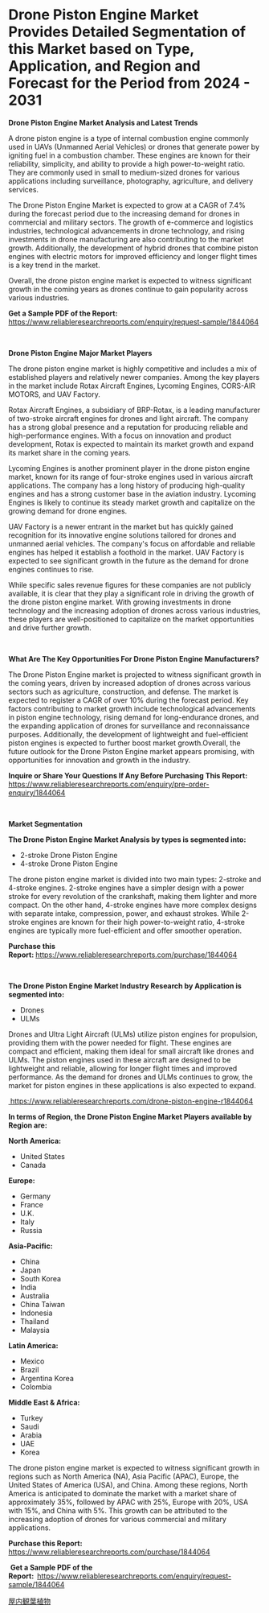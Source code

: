 <p><h1>Drone Piston Engine Market Provides Detailed Segmentation of this Market based on Type, Application, and Region and Forecast for the Period from 2024 - 2031</h1></p><p><strong>Drone Piston Engine Market Analysis and Latest Trends</strong></p>
<p><p>A drone piston engine is a type of internal combustion engine commonly used in UAVs (Unmanned Aerial Vehicles) or drones that generate power by igniting fuel in a combustion chamber. These engines are known for their reliability, simplicity, and ability to provide a high power-to-weight ratio. They are commonly used in small to medium-sized drones for various applications including surveillance, photography, agriculture, and delivery services.</p><p>The Drone Piston Engine Market is expected to grow at a CAGR of 7.4% during the forecast period due to the increasing demand for drones in commercial and military sectors. The growth of e-commerce and logistics industries, technological advancements in drone technology, and rising investments in drone manufacturing are also contributing to the market growth. Additionally, the development of hybrid drones that combine piston engines with electric motors for improved efficiency and longer flight times is a key trend in the market.</p><p>Overall, the drone piston engine market is expected to witness significant growth in the coming years as drones continue to gain popularity across various industries.</p></p>
<p><strong>Get a Sample PDF of the Report:&nbsp;</strong> <a href="https://www.reliableresearchreports.com/enquiry/request-sample/1844064">https://www.reliableresearchreports.com/enquiry/request-sample/1844064</a></p>
<p>&nbsp;</p>
<p><strong>Drone Piston Engine Major Market Players</strong></p>
<p><p>The drone piston engine market is highly competitive and includes a mix of established players and relatively newer companies. Among the key players in the market include Rotax Aircraft Engines, Lycoming Engines, CORS-AIR MOTORS, and UAV Factory.</p><p>Rotax Aircraft Engines, a subsidiary of BRP-Rotax, is a leading manufacturer of two-stroke aircraft engines for drones and light aircraft. The company has a strong global presence and a reputation for producing reliable and high-performance engines. With a focus on innovation and product development, Rotax is expected to maintain its market growth and expand its market share in the coming years.</p><p>Lycoming Engines is another prominent player in the drone piston engine market, known for its range of four-stroke engines used in various aircraft applications. The company has a long history of producing high-quality engines and has a strong customer base in the aviation industry. Lycoming Engines is likely to continue its steady market growth and capitalize on the growing demand for drone engines.</p><p>UAV Factory is a newer entrant in the market but has quickly gained recognition for its innovative engine solutions tailored for drones and unmanned aerial vehicles. The company's focus on affordable and reliable engines has helped it establish a foothold in the market. UAV Factory is expected to see significant growth in the future as the demand for drone engines continues to rise.</p><p>While specific sales revenue figures for these companies are not publicly available, it is clear that they play a significant role in driving the growth of the drone piston engine market. With growing investments in drone technology and the increasing adoption of drones across various industries, these players are well-positioned to capitalize on the market opportunities and drive further growth.</p></p>
<p>&nbsp;</p>
<p><strong>What Are The Key Opportunities For Drone Piston Engine Manufacturers?</strong></p>
<p><p>The Drone Piston Engine market is projected to witness significant growth in the coming years, driven by increased adoption of drones across various sectors such as agriculture, construction, and defense. The market is expected to register a CAGR of over 10% during the forecast period. Key factors contributing to market growth include technological advancements in piston engine technology, rising demand for long-endurance drones, and the expanding application of drones for surveillance and reconnaissance purposes. Additionally, the development of lightweight and fuel-efficient piston engines is expected to further boost market growth.Overall, the future outlook for the Drone Piston Engine market appears promising, with opportunities for innovation and growth in the industry.</p></p>
<p><strong>Inquire or Share Your Questions If Any Before Purchasing This Report:</strong> <a href="https://www.reliableresearchreports.com/enquiry/pre-order-enquiry/1844064">https://www.reliableresearchreports.com/enquiry/pre-order-enquiry/1844064</a></p>
<p>&nbsp;</p>
<p><strong>Market Segmentation</strong></p>
<p><strong>The Drone Piston Engine Market Analysis by types is segmented into:</strong></p>
<p><ul><li>2-stroke Drone Piston Engine</li><li>4-stroke Drone Piston Engine</li></ul></p>
<p><p>The drone piston engine market is divided into two main types: 2-stroke and 4-stroke engines. 2-stroke engines have a simpler design with a power stroke for every revolution of the crankshaft, making them lighter and more compact. On the other hand, 4-stroke engines have more complex designs with separate intake, compression, power, and exhaust strokes. While 2-stroke engines are known for their high power-to-weight ratio, 4-stroke engines are typically more fuel-efficient and offer smoother operation.</p></p>
<p><strong>Purchase this Report:&nbsp;</strong><a href="https://www.reliableresearchreports.com/purchase/1844064">https://www.reliableresearchreports.com/purchase/1844064</a></p>
<p>&nbsp;</p>
<p><strong>The Drone Piston Engine Market Industry Research by Application is segmented into:</strong></p>
<p><ul><li>Drones</li><li>ULMs</li></ul></p>
<p><p>Drones and Ultra Light Aircraft (ULMs) utilize piston engines for propulsion, providing them with the power needed for flight. These engines are compact and efficient, making them ideal for small aircraft like drones and ULMs. The piston engines used in these aircraft are designed to be lightweight and reliable, allowing for longer flight times and improved performance. As the demand for drones and ULMs continues to grow, the market for piston engines in these applications is also expected to expand.</p></p>
<p><a href="https://www.reliableresearchreports.com/drone-piston-engine-r1844064">&nbsp;https://www.reliableresearchreports.com/drone-piston-engine-r1844064</a></p>
<p><strong>In terms of Region, the Drone Piston Engine Market Players available by Region are:</strong></p>
<p>
    <p> <strong> North America: </strong>
        <ul>
            <li>United States</li>
            <li>Canada</li>
        </ul>
        </p> 
    <p> <strong> Europe: </strong>
        <ul>
            <li>Germany</li>
            <li>France</li>
            <li>U.K.</li>
            <li>Italy</li>
            <li>Russia</li>
        </ul>
        </p> 
    <p> <strong> Asia-Pacific: </strong>
        <ul>
            <li>China</li>
            <li>Japan</li>
            <li>South Korea</li>
            <li>India</li>
            <li>Australia</li>
            <li>China Taiwan</li>
            <li>Indonesia</li>
            <li>Thailand</li>
            <li>Malaysia</li>
        </ul>
        </p> 
    <p> <strong> Latin America: </strong>
        <ul>
            <li>Mexico</li>
            <li>Brazil</li>
            <li>Argentina Korea</li>
            <li>Colombia</li>
        </ul>
        </p> 
    <p> <strong> Middle East & Africa: </strong>
        <ul>
            <li>Turkey</li>
            <li>Saudi</li>
            <li>Arabia</li>
            <li>UAE</li>
            <li>Korea</li>
        </ul>
    </p>
    </p>
<p><p>The drone piston engine market is expected to witness significant growth in regions such as North America (NA), Asia Pacific (APAC), Europe, the United States of America (USA), and China. Among these regions, North America is anticipated to dominate the market with a market share of approximately 35%, followed by APAC with 25%, Europe with 20%, USA with 15%, and China with 5%. This growth can be attributed to the increasing adoption of drones for various commercial and military applications.</p></p>
<p><strong>Purchase this Report: </strong><a href="https://www.reliableresearchreports.com/purchase/1844064">https://www.reliableresearchreports.com/purchase/1844064</a></p>
<p>&nbsp;<strong>Get a Sample PDF of the Report:&nbsp;&nbsp;</strong><a href="https://www.reliableresearchreports.com/enquiry/request-sample/1844064">https://www.reliableresearchreports.com/enquiry/request-sample/1844064</a></p>
<p><strong></strong></p>
<p><p><a href="https://github.com/RudyBoyer2017/Market-Research-Report-List-1/blob/main/797054342800.md">屋内観葉植物</a></p></p>